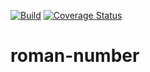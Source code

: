 [![Build](https://github.com/Ivan-Kayn/roman-number/actions/workflows/build.yml/badge.svg)](https://github.com/Ivan-Kayn/roman-number/actions/workflows/build.yml)
[![Coverage Status](https://coveralls.io/repos/github/Ivan-Kayn/roman-number/badge.svg?branch=main)](https://coveralls.io/github/Ivan-Kayn/roman-number?branch=main)
# roman-number
